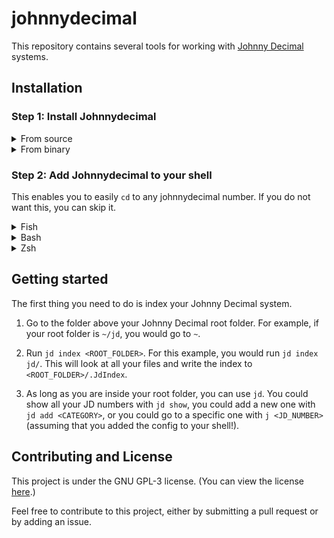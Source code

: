 # johnnydecimal

This repository contains several tools for working with [Johnny Decimal](https://johnnydecimal.com) 
systems.

## Installation

### Step 1: Install Johnnydecimal

<details>
<summary>From source</summary>

1. Install rust. Go to the [rust installation page](https://www.rust-lang.org/tools/install)
and follow the instructions.

2. Clone the repository.

``` sh
git clone https://github.com/Tallented-code-bot/johnnydecimal
cd johnnydecimal
```

3. Compile the project.

``` sh
cargo build --release
```

4. Move the binary to somewhere on your `path`. For example, you might move
it to `~/.local/bin/` if you are on Linux.  **Important: the binary is called `jd`, not `johnnydecimal`.**

``` sh
mv ./target/release/jd ~/.local/bin/
```
</details>

<details>
<summary>From binary</summary>

1. Download the zip or tar file for your OS from the
[release page](https://github.com/Tallented-Code-bot/johnnydecimal/releases).

2. If you are on windows, extract the zip file. If you are on mac/linux, you can extract the tar.gz file
like this.

``` sh
tar -xvf <tar.gz file>
```

3. Move the `jd` or `jd.exe` executable to somewhere on your path.
On linux a good place could be `~/.local/bin/`.
</details>


### Step 2: Add Johnnydecimal to your shell
This enables you to easily `cd` to any johnnydecimal number.
If you do not want this, you can skip it.

<details>
<summary>Fish</summary>

Add this to your configuration, usually found at `~/.config/fish/config.fish`.

``` fish
jd init fish | source
```
</details>
<details>
<summary>Bash</summary>
  
Add this to your configuration, usually found at `~/.bashrc`.

``` sh
eval "$(jd init bash)"
```
</details>

<details>
<summary>Zsh</summary>
  
Add this to your configuration, usually found at `~/.zshrc`.

``` sh
eval "$(jd init zsh)"
```
</details>

## Getting started

The first thing you need to do is index your Johnny Decimal system.

1. Go to the folder above your Johnny Decimal root folder. For example, if your root folder is `~/jd`,
you would go to `~`. 

2. Run `jd index <ROOT_FOLDER>`. For this example, you would run `jd index jd/`. This will look at all
your files and write the index to `<ROOT_FOLDER>/.JdIndex`.

3. As long as you are inside your root folder, you can use `jd`. You could show all your JD numbers with
`jd show`, you could add a new one with `jd add <CATEGORY>`, or you could go to a specific one with
`j <JD_NUMBER>`(assuming that you added the config to your shell!).


## Contributing and License
This project is under the GNU GPL-3 license.  (You can view the license [here](LICENSE).)

Feel free to contribute to this project, either by submitting a pull request
or by adding an issue.

